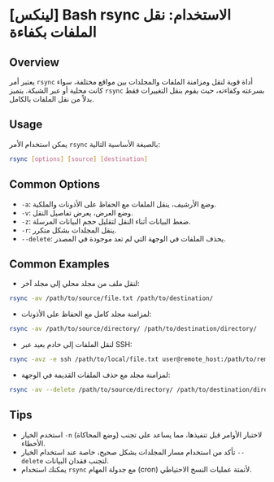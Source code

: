 # [لينكس] Bash rsync الاستخدام: نقل الملفات بكفاءة

## Overview
يعتبر أمر `rsync` أداة قوية لنقل ومزامنة الملفات والمجلدات بين مواقع مختلفة، سواء كانت محلية أو عبر الشبكة. يتميز `rsync` بسرعته وكفاءته، حيث يقوم بنقل التغييرات فقط بدلاً من نقل الملفات بالكامل.

## Usage
يمكن استخدام الأمر `rsync` بالصيغة الأساسية التالية:

```bash
rsync [options] [source] [destination]
```

## Common Options
- `-a`: وضع الأرشيف، ينقل الملفات مع الحفاظ على الأذونات والملكية.
- `-v`: وضع العرض، يعرض تفاصيل النقل.
- `-z`: ضغط البيانات أثناء النقل لتقليل حجم البيانات المرسلة.
- `-r`: ينقل المجلدات بشكل متكرر.
- `--delete`: يحذف الملفات في الوجهة التي لم تعد موجودة في المصدر.

## Common Examples
- لنقل ملف من مجلد محلي إلى مجلد آخر:

```bash
rsync -av /path/to/source/file.txt /path/to/destination/
```

- لمزامنة مجلد كامل مع الحفاظ على الأذونات:

```bash
rsync -av /path/to/source/directory/ /path/to/destination/directory/
```

- لنقل الملفات إلى خادم بعيد عبر SSH:

```bash
rsync -avz -e ssh /path/to/local/file.txt user@remote_host:/path/to/remote/directory/
```

- لمزامنة مجلد مع حذف الملفات القديمة في الوجهة:

```bash
rsync -av --delete /path/to/source/directory/ /path/to/destination/directory/
```

## Tips
- استخدم الخيار `-n` (وضع المحاكاة) لاختبار الأوامر قبل تنفيذها، مما يساعد على تجنب الأخطاء.
- تأكد من استخدام مسار المجلدات بشكل صحيح، خاصة عند استخدام الخيار `--delete` لتجنب فقدان البيانات.
- يمكنك استخدام `rsync` مع جدولة المهام (cron) لأتمتة عمليات النسخ الاحتياطي.